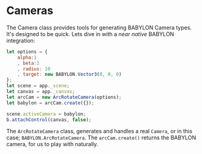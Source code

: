 # Cameras

The Camera class provides tools for generating BABYLON Camera types. It's designed to be quick. Lets dive in with a _near native_ BABYLON integration:

```js
let options = {
    alpha:1
    , beta:1
    , radius: 10
    , target: new BABYLON.Vector3(0, 0, 0)
};
let scene = app._scene;
let canvas = app._canvas;
let arcCam = new ArcRotateCamera(options);
let babylon = arcCam.create({});

scene.activeCamera = babylon;
b.attachControl(canvas, false);
```

The `ArcRotateCamera` class, generates and handles a real `Camera`, or in this case; `BABYLON.ArcRotateCamera`. The `arcCam.create()` returns the BABYLON camera, for us to play with naturally.
